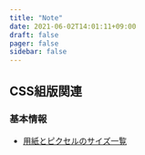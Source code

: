 ```yaml
---
title: "Note"
date: 2021-06-02T14:01:11+09:00
draft: false
pager: false
sidebar: false
---
```


## CSS組版関連

### 基本情報

- [用紙とピクセルのサイズ一覧](../paper_and_pixel_size)